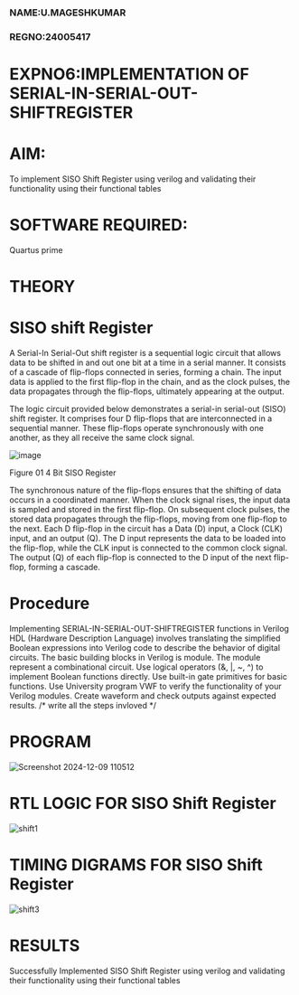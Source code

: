 ### NAME:U.MAGESHKUMAR
### REGNO:24005417
# EXPNO6:IMPLEMENTATION OF SERIAL-IN-SERIAL-OUT-SHIFTREGISTER

# AIM:

To implement  SISO Shift Register using verilog and validating their functionality using their functional tables

# SOFTWARE REQUIRED:

Quartus prime

# THEORY

# SISO shift Register

A Serial-In Serial-Out shift register is a sequential logic circuit that allows data to be shifted in and out one bit at a time in a serial manner. It consists of a cascade of flip-flops connected in series, forming a chain. The input data is applied to the first flip-flop in the chain, and as the clock pulses, the data propagates through the flip-flops, ultimately appearing at the output.

The logic circuit provided below demonstrates a serial-in serial-out (SISO) shift register. It comprises four D flip-flops that are interconnected in a sequential manner. These flip-flops operate synchronously with one another, as they all receive the same clock signal.

![image](https://github.com/naavaneetha/SERIAL-IN-SERIAL-OUT-SHIFTREGISTER/assets/154305477/e81c4072-37f9-46c6-8145-566764b74c3a)

Figure 01 4 Bit SISO Register

The synchronous nature of the flip-flops ensures that the shifting of data occurs in a coordinated manner. When the clock signal rises, the input data is sampled and stored in the first flip-flop. On subsequent clock pulses, the stored data propagates through the flip-flops, moving from one flip-flop to the next.
Each D flip-flop in the circuit has a Data (D) input, a Clock (CLK) input, and an output (Q). The D input represents the data to be loaded into the flip-flop, while the CLK input is connected to the common clock signal. The output (Q) of each flip-flop is connected to the D input of the next flip-flop, forming a cascade.

# Procedure
Implementing SERIAL-IN-SERIAL-OUT-SHIFTREGISTER functions in Verilog HDL (Hardware Description Language) involves translating the simplified Boolean expressions into Verilog code to describe the behavior of digital circuits. The basic building blocks in Verilog is module. The module represent a combinational circuit. Use logical operators (&, |, ~, ^) to implement Boolean functions directly. Use built-in gate primitives for basic functions. Use University program VWF to verify the functionality of your Verilog modules. Create waveform and check outputs against expected results.
/* write all the steps invloved */

# PROGRAM
![Screenshot 2024-12-09 110512](https://github.com/user-attachments/assets/bfa0dce7-e917-4776-ab4e-d7d978c21410)


# RTL LOGIC FOR SISO Shift Register
![shift1](https://github.com/user-attachments/assets/acc8f655-27c0-43e3-8ce1-42dd9b59b43e)


# TIMING DIGRAMS FOR SISO Shift Register
![shift3](https://github.com/user-attachments/assets/2eb7cbc5-229e-45d2-b452-9af1c73cefe0)


# RESULTS
Successfully Implemented  SISO Shift Register using verilog and validating their functionality using their functional tables
